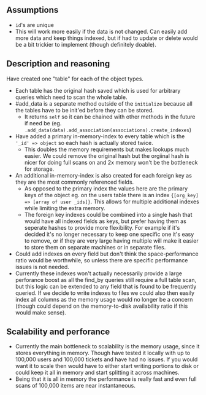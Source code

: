 ## Assumptions

- `id`'s are unique
- This will work more easily if the data is not changed. Can easily add more data and keep things indexed, but if had to update or delete would be a bit trickier to implement (though definitely doable).

## Description and reasoning

Have created one "table" for each of the object types.

- Each table has the original hash saved which is used for arbitrary queries which need to scan the whole table.
- #add_data is a separate method outside of the `initialize` because all the tables have to be init'ed before they can be stored.
  - It returns `self` so it can be chained with other methods in the future if need be (eg. `.add_data(data).add_association(associations).create_indexes`)
- Have added a primary in-memory-index to every table which is the `'_id' => object` so each hash is actually stored twice.
  - This doubles the memory requirements but makes lookups much easier. We could remove the original hash but the orgiinal hash is nicer for doing full scans on and 2x memory won't be the bottleneck for storage.
- An additional in-memory-index is also created for each foreign key as they are the most commonly referenced fields.
  - As opposed to the primary index the values here are the primary keys of the object eg. on the users table there is an index `{[org_key] => [array of user _ids]}`. This allows for multiple additional indexes while limiting the extra memory.
  - The foreign key indexes could be combined into a single hash that would have all indexed fields as keys, but prefer having them as seperate hashes to provide more flexibility. For example if it's decided it's no longer necessary to keep one specific one it's easy to remove, or if they are very large having multiple will make it easier to store them on separate machines or in separate files.
- Could add indexes on every field but don't think the space-performance ratio would be worthwhile, so unless there are specific performance issues is not needed.
- Currently these indexes won't actually necessarily provide a large perforance boost as all the find_by queries still require a full table scan, but this logic can be extended to any field that is found to be frequently queried. If we decide to write indexes to files we could also then easily index all columns as the memory usage would no longer be a concern (though could depend on the memory-to-disk availability ratio if this would make sense).

## Scalability and perforance

- Currently the main bottleneck to scalability is the memory usage, since it stores everything in memory. Though have tested it locally with up to 100,000 users and 100,000 tickets and have had no issues. If you would want it to scale then would have to either start writing portions to disk or could keep it all in memory and start splitting it across machines.
- Being that it is all in memory the performance is really fast and even full scans of 100,000 items are near instantaneous.
